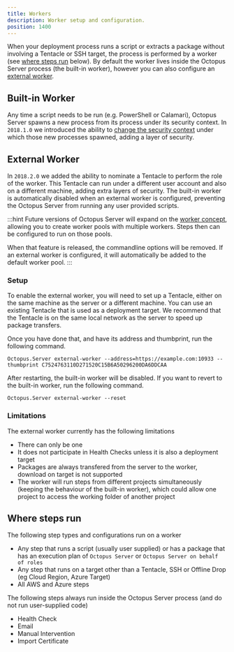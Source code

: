```yaml
---
title: Workers
description: Worker setup and configuration.
position: 1400
---
```


When your deployment process runs a script or extracts a package without involving a Tentacle or SSH target, the process is performed by a worker (see [where steps run](#where-steps-run) below). By default the worker lives inside the Octopus Server process (the built-in worker), however you can also configure an [external worker](#external-worker). 

## Built-in Worker

Any time a script needs to be run (e.g. PowerShell or Calamari), Octopus Server spawns a new process from its process under its security context. In `2018.1.0` we introduced the ability to [change the security context](/docs/administration/security/built-in-worker) under which those new processes spawned, adding a layer of security.

## External Worker

In `2018.2.0` we added the ability to nominate a Tentacle to perform the role of the worker. This Tentacle can run under a different user account and also on a different machine, adding extra layers of security. The built-in worker is automatically disabled when an external worker is configured, preventing the Octopus Server from running any user provided scripts.

:::hint
Future versions of Octopus Server will expand on the [worker concept](https://github.com/OctopusDeploy/Specs/blob/master/Workers/index.md), allowing you to create worker pools with multiple workers. Steps then can be configured to run on those pools.

When that feature is released, the commandline options will be removed. If an external worker is configured, it will automatically be added to the default worker pool.
:::

### Setup

To enable the external worker, you will need to set up a Tentacle, either on the same machine as the server or a different machine. You can use an existing Tentacle that is used as a deployment target. We recommend that the Tentacle is on the same local network as the server to speed up package transfers.

Once you have done that, and have its address and thumbprint, run the following command.

```
Octopus.Server external-worker --address=https://example.com:10933 --thumbprint C7524763110D271520C15B6A50296200DA6DDCAA
```

After restarting, the built-in worker will be disabled. If you want to revert to the built-in worker, run the following command.

```
Octopus.Server external-worker --reset
```

### Limitations
The external worker currently has the following limitations
- There can only be one
- It does not participate in Health Checks unless it is also a deployment target
- Packages are always transfered from the server to the worker, download on target is not supported
- The worker will run steps from different projects simultaneously (keeping the behaviour of the built-in worker), which could allow one project to access the working folder of another project 

## Where steps run
The following step types and configurations run on a worker
- Any step that runs a script (usually user supplied) or has a package that has an execution plan of `Octopus Server` or `Octopus Server on behalf of roles`
- Any step that runs on a target other than a Tentacle, SSH or Offline Drop (eg Cloud Region, Azure Target)
- All AWS and Azure steps

The following steps always run inside the Octopus Server process (and do not run user-supplied code)
- Health Check
- Email
- Manual Intervention
- Import Certificate

